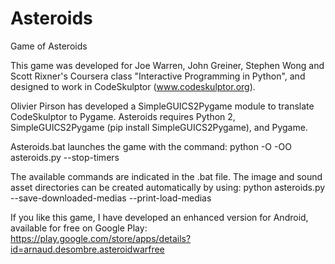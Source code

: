 # Asteroids
Game of Asteroids

This game was developed for Joe Warren, John Greiner, Stephen Wong and Scott Rixner's Coursera class "Interactive Programming in Python", and designed to work in CodeSkulptor (www.codeskulptor.org).

Olivier Pirson has developed a SimpleGUICS2Pygame module to translate CodeSkulptor to Pygame. Asteroids requires Python 2, SimpleGUICS2Pygame (pip install SimpleGUICS2Pygame), and Pygame.

Asteroids.bat launches the game with the command:
python -O -OO asteroids.py --stop-timers

The available commands are indicated in the .bat file.
The image and sound asset directories can be created automatically by using:
python asteroids.py --save-downloaded-medias --print-load-medias 

If you like this game, I have developed an enhanced version for Android, available for free on Google Play:
https://play.google.com/store/apps/details?id=arnaud.desombre.asteroidwarfree
